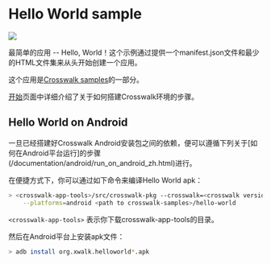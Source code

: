 # Hello World sample

<img class='sample-thumb' src='/assets/sampapp-icon-helloworld.png'>

最简单的应用 -- Hello, World！这个示例通过提供一个manifest.json文件和最少的HTML文件集来从头开始创建一个应用。

这个应用是[Crosswalk samples](https://github.com/crosswalk-project/crosswalk-samples)的一部分。

[开始](/documentation/getting_started_zh.html)页面中详细介绍了关于如何搭建Crosswalk环境的步骤。

## Hello World on Android

一旦已经搭建好Crosswalk Android安装包之间的依赖，便可以遵循下列关于[如何在Android平台运行]的步骤(/documentation/android/run_on_android_zh.html)进行。

在便捷方式下，你可以通过如下命令来编译Hello World apk：

```sh
> <crosswalk-app-tools>/src/crosswalk-pkg --crosswalk=<crosswalk version> \
    --platforms=android <path to crosswalk-samples>/hello-world
```

`<crosswalk-app-tools>` 表示你下载crosswalk-app-tools的目录。

然后在Android平台上安装apk文件：

```sh
> adb install org.xwalk.helloworld*.apk
```

